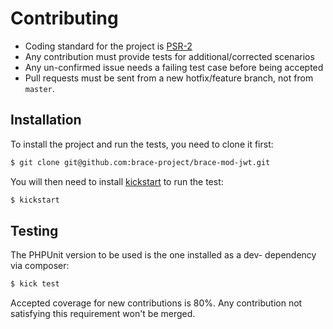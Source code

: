# Contributing

* Coding standard for the project is [PSR-2](https://github.com/php-fig/fig-standards/blob/master/accepted/PSR-2-coding-style-guide.md)
* Any contribution must provide tests for additional/corrected scenarios
* Any un-confirmed issue needs a failing test case before being accepted
* Pull requests must be sent from a new hotfix/feature branch, not from `master`.

## Installation

To install the project and run the tests, you need to clone it first:

```sh
$ git clone git@github.com:brace-project/brace-mod-jwt.git
```

You will then need to install [kickstart](http://nfra.infracamp.org/) to run the test:

```sh
$ kickstart
```

## Testing

The PHPUnit version to be used is the one installed as a dev- dependency via composer:

```sh
$ kick test 
```

Accepted coverage for new contributions is 80%. Any contribution not satisfying this requirement
won't be merged.